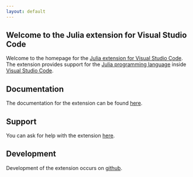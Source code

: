 ```yaml
---
layout: default
---
```


## Welcome to the Julia extension for Visual Studio Code

Welcome to the homepage for the [Julia extension for Visual Studio Code](https://marketplace.visualstudio.com/items?itemName=julialang.language-julia). The extension provides support for the [Julia programming language](http://julialang.org/) inside [Visual Studio Code](https://code.visualstudio.com/).

## Documentation

The documentation for the extension can be found [here](/docs/dev/).

## Support

You can ask for help with the extension [here](https://discourse.julialang.org/c/tools/vscode).

## Development

Development of the extension occurs on [github](https://github.com/JuliaEditorSupport/julia-vscode).

